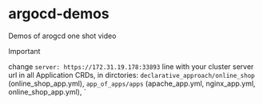 # argocd-demos
Demos of arogcd one shot video

> [!IMPORTANT]
> 
> change `server: https://172.31.19.178:33893` line with your cluster server url in all Application CRDs, in dirctories: `declarative_approach/online_shop` (online_shop_app.yml), `app_of_apps/apps` (apache_app.yml, nginx_app.yml, online_shop_app.yml), `